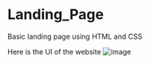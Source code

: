 # Landing_Page
Basic landing page using HTML and CSS

Here is the UI of the website
![image](https://github.com/Shibang-DS/Landing_Page/assets/139614245/5a4915dd-26bb-42c5-9ba2-e1593d26a90f)


